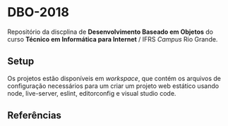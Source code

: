 # DBO-2018

Repositório da discplina de **Desenvolvimento Baseado em Objetos** do curso **Técnico em Informática para Internet** / IFRS _Campus_ Rio Grande.

## Setup

Os projetos estão disponíveis em _workspace_, que contém os arquivos de configuração necessários para um criar um projeto web estático usando node, live-server, eslint, editorconfig e visual studio code.

## Referências

